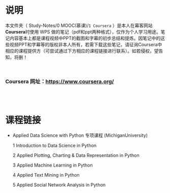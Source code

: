 # 说明
本文件夹（ Study-Notes/0 MOOC(慕课)/`1 Coursera` ）是本人在幕客网站**Coursera**时使用 WPS 做的笔记（pdf和ppt两种格式），仅作为个人学习用途。笔记内容基本上都是课程视频中PPT的截图和字幕的初步总结和提炼。因笔记中的这些视频PPT和字幕等的版权非本人所有，若需下载这些笔记，请征询Coursera中相应的课程提供方（可尝试通过下方相应的课程链接进行联系）。如若侵权，望告知，将删！

<br>

### Coursera 网址：https://www.coursera.org/

<br>
<br>


# 课程链接
* <a href="https://www.coursera.org/specializations/data-science-python" style="text-decoration:none">Applied Data Science with Python 专项课程 (MichiganUniversity)</a>

	1 <a href="https://www.coursera.org/learn/python-data-analysis" style="text-decoration:none">Introduction to Data Science in Python</a>

	2 <a href="https://www.coursera.org/learn/python-plotting" style="text-decoration:none">Applied Plotting, Charting & Data Representation in Python</a>
	
	3 <a href="https://www.coursera.org/learn/python-machine-learning" style="text-decoration:none">Applied Machine Learning in Python</a>

	4 <a href="https://www.coursera.org/learn/python-text-mining" style="text-decoration:none">Applied Text Mining in Python</a>
	
	5 <a href="https://www.coursera.org/learn/python-social-network-analysis" style="text-decoration:none">Applied Social Network Analysis in Python</a>
